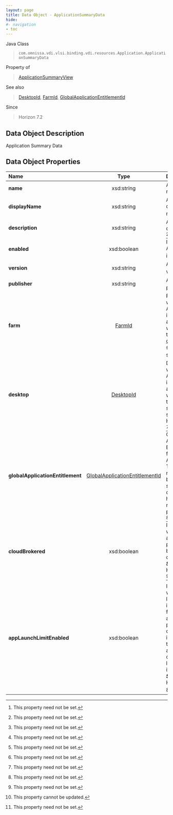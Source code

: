 ```yaml
---
layout: page
title: Data Object - ApplicationSummaryData
hide:
#- navigation
- toc
---
```






Java Class
> `com.omnissa.vdi.vlsi.binding.vdi.resources.Application.ApplicationSummaryData`

Property of
> [ApplicationSummaryView](vdi.resources.Application.ApplicationSummaryView.md#field_detail)

See also
> [DesktopId](vdi.entity.DesktopId.md), [FarmId](vdi.entity.FarmId.md), [GlobalApplicationEntitlementId](vdi.entity.GlobalApplicationEntitlementId.md)

Since
> Horizon 7.2


## Data Object Description

Application Summary Data

## Data Object Properties

 Name | Type | Description
:---|:---:|:---
**name**|  xsd:string|  Application name.
**displayName**|  xsd:string|  Application display name. [^1]
**description**|  xsd:string|  Application description. [^1]
**enabled**|  xsd:boolean|  Indicates if Application is enabled. [^1]
**version**|  xsd:string|  Application version. [^1]
**publisher**|  xsd:string|  Application publisher. [^1]
**farm**| [FarmId](vdi.entity.FarmId.md)|  Farm to which this Application is associated with. Either this or [desktop](vdi.resources.Application.ApplicationSummaryData.md#desktop) should be set. [^1]
**desktop**| [DesktopId](vdi.entity.DesktopId.md)|  Desktop to which this Application is associated with. Either this or [farm](vdi.resources.Application.ApplicationSummaryData.md#farm) should be set.  **_Since_** Horizon 7.9 [^1]
**globalApplicationEntitlement**| [GlobalApplicationEntitlementId](vdi.entity.GlobalApplicationEntitlementId.md)|  Global Application Entitlement for this Application. This member will be null if not set or caller does not have global read permissions. [^1]
**cloudBrokered**|  xsd:boolean|  Indicates whether the application pool is brokered by cloud broker  **_Since_** Horizon 8.2 [^1] [^2]
**appLaunchLimitEnabled**|  xsd:boolean|  Indicates whether launch limit is enabled for the application pool. Only one instance of the application can be launched if it is enabled.  **_Since_** Horizon 8.11 [^1]
 


 


[^1]: This property need not be set.
[^2]: This property cannot be updated.